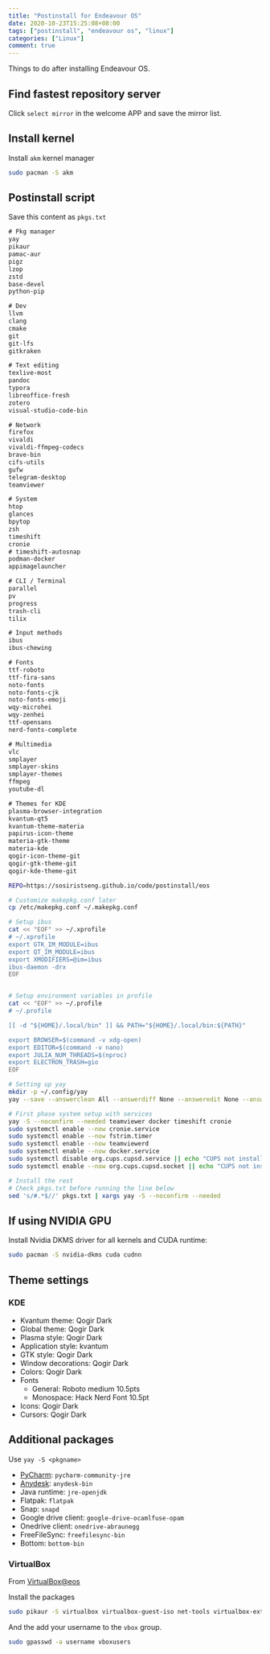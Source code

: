 ```yaml
---
title: "Postinstall for Endeavour OS"
date: 2020-10-23T15:25:08+08:00
tags: ["postinstall", "endeavour os", "linux"]
categories: ["Linux"]
comment: true
---
```


Things to do after installing Endeavour OS.

<!--more-->

## Find fastest repository server

Click `select mirror` in the welcome APP and save the mirror list.

## Install kernel

Install `akm` kernel manager

```bash
sudo pacman -S akm
```

## Postinstall script

Save this content as `pkgs.txt`

```txt
# Pkg manager
yay
pikaur
pamac-aur
pigz
lzop
zstd
base-devel
python-pip

# Dev
llvm
clang
cmake
git
git-lfs
gitkraken

# Text editing
texlive-most
pandoc
typora
libreoffice-fresh
zotero
visual-studio-code-bin

# Network
firefox
vivaldi
vivaldi-ffmpeg-codecs
brave-bin
cifs-utils
gufw
telegram-desktop
teamviewer

# System
htop
glances
bpytop
zsh
timeshift
cronie
# timeshift-autosnap
podman-docker
appimagelauncher

# CLI / Terminal
parallel
pv
progress
trash-cli
tilix

# Input methods
ibus
ibus-chewing

# Fonts
ttf-roboto
ttf-fira-sans
noto-fonts
noto-fonts-cjk
noto-fonts-emoji
wqy-microhei
wqy-zenhei
ttf-opensans
nerd-fonts-complete

# Multimedia
vlc
smplayer
smplayer-skins
smplayer-themes
ffmpeg
youtube-dl

# Themes for KDE
plasma-browser-integration
kvantum-qt5
kvantum-theme-materia
papirus-icon-theme
materia-gtk-theme
materia-kde
qogir-icon-theme-git
qogir-gtk-theme-git
qogir-kde-theme-git
```

```bash
REPO=https://sosiristseng.github.io/code/postinstall/eos

# Customize makepkg.conf later
cp /etc/makepkg.conf ~/.makepkg.conf

# Setup ibus
cat << "EOF" >> ~/.xprofile
# ~/.xprofile
export GTK_IM_MODULE=ibus
export QT_IM_MODULE=ibus
export XMODIFIERS=@im=ibus
ibus-daemon -drx
EOF


# Setup environment variables in profile
cat << "EOF" >> ~/.profile
# ~/.profile

[[ -d "${HOME}/.local/bin" ]] && PATH="${HOME}/.local/bin:${PATH}"

export BROWSER=$(command -v xdg-open)
export EDITOR=$(command -v nano)
export JULIA_NUM_THREADS=$(nproc)
export ELECTRON_TRASH=gio
EOF

# Setting up yay
mkdir -p ~/.config/yay
yay --save --answerclean All --answerdiff None --answeredit None --answerupgrade None --cleanafter --batchinstall --sudoloop

# First phase system setup with services
yay -S --noconfirm --needed teamviewer docker timeshift cronie
sudo systemctl enable --now cronie.service
sudo systemctl enable --now fstrim.timer
sudo systemctl enable --now teamviewerd
sudo systemctl enable --now docker.service
sudo systemctl disable org.cups.cupsd.service || echo "CUPS not installed!"
sudo systemctl enable --now org.cups.cupsd.socket || echo "CUPS not installed!"

# Install the rest
# Check pkgs.txt before running the line below
sed 's/#.*$//' pkgs.txt | xargs yay -S --noconfirm --needed
```

## If using NVIDIA GPU

Install Nvidia DKMS driver for all kernels and CUDA runtime:

```bash
sudo pacman -S nvidia-dkms cuda cudnn
```

## Theme settings

### KDE

- Kvantum theme: Qogir Dark
- Global theme: Qogir Dark
- Plasma style: Qogir Dark
- Application style: kvantum
- GTK style: Qogir Dark
- Window decorations: Qogir Dark
- Colors: Qogir Dark
- Fonts
  - General: Roboto medium 10.5pts
  - Monospace: Hack Nerd Font 10.5pt
- Icons: Qogir Dark
- Cursors: Qogir Dark

## Additional packages

Use `yay -S <pkgname>`

- [PyCharm](https://www.jetbrains.com/pycharm/): `pycharm-community-jre`
- [Anydesk](https://anydesk.com/en/downloads/linux): `anydesk-bin`
- Java runtime: `jre-openjdk`
- Flatpak: `flatpak`
- Snap: `snapd`
- Google drive client: `google-drive-ocamlfuse-opam`
- Onedrive client: `onedrive-abraunegg`
- FreeFileSync: `freefilesync-bin`
- Bottom: `bottom-bin`

### VirtualBox

From [VirtualBox@eos](https://endeavouros.com/docs/applications/how-to-install-virtualbox/)

Install the packages
```bash
sudo pikaur -S virtualbox virtualbox-guest-iso net-tools virtualbox-ext-oracle
```

And the add your username to the `vbox` group.
```bash
sudo gpasswd -a username vboxusers
```
